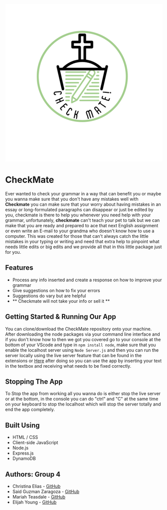 ![Logo](/Images/CheckMate!-1.png)
# CheckMate

Ever wanted to check your grammar in a way that can benefit you or maybe you wanna make sure that you don't have any mistakes well with **Checkmate** you can make sure that your worry about having mistakes in an essay or long-formulated paragraphs can disappear or just be edited by you, checkmate is there to help you whenever you need help with your grammar, unfortunately, **checkmate** can't teach your pet to talk but we can make that you are ready and prepared to ace that next English assignment or even write an E-mail to your grandma who doesn't know how to use a computer. This was created for those that can't always catch the little mistakes in your typing or writing and need that extra help to pinpoint what needs little edits or big edits and we provide all that in this little package just for you.

## Features
- Process any info inserted and create a response on how to improve your grammar
- Give suggestions on how to fix your errors
- Suggestions do vary but are helpful
- ** Checkmate will not take your info or sell it **
 
<!-- ## Process and Approach -->

<!-- Write some stuff here ...  -->

## Getting Started & Running Our App
You can clone/download the CheckMate repository onto your machine. After downloading the node packages via your command line interface and if you don't know how to then we got you covered go to your console at the bottom of your VScode and type in ```npm install node```, make sure that you enable the localhost server using ```Node Server.js``` and then you can run the server locally using the live server feature that can be found in the extensions or [Here](https://marketplace.visualstudio.com/items?itemName=ritwickdey.LiveServer) after doing so you can use the app by inserting your text in the textbox and receiving what needs to be fixed correctly.

## Stopping The App
To Stop the app from working all you wanna do is either stop the live server or at the bottom, in the console you can do "ctrl" and "C" at the same time on your keyboard to stop the localhost which will stop the server totally and end the app completely.

## Built Using
* HTML / CSS
* Client-side JavaScript
* Node.js
* Express.js
* DynamoDB

## Authors: Group 4
- Christina Elias - [GitHub](https://github.com/eliaschristina4)
- Said Guzman Zaragoza - [GitHub](https://github.com/Said-Guzman)
- Mariah Teasdale - [GitHub](https://github.com/MMTeasdale)
- Elijah Young - [GitHub](https://github.com/ElijahMYoung)
